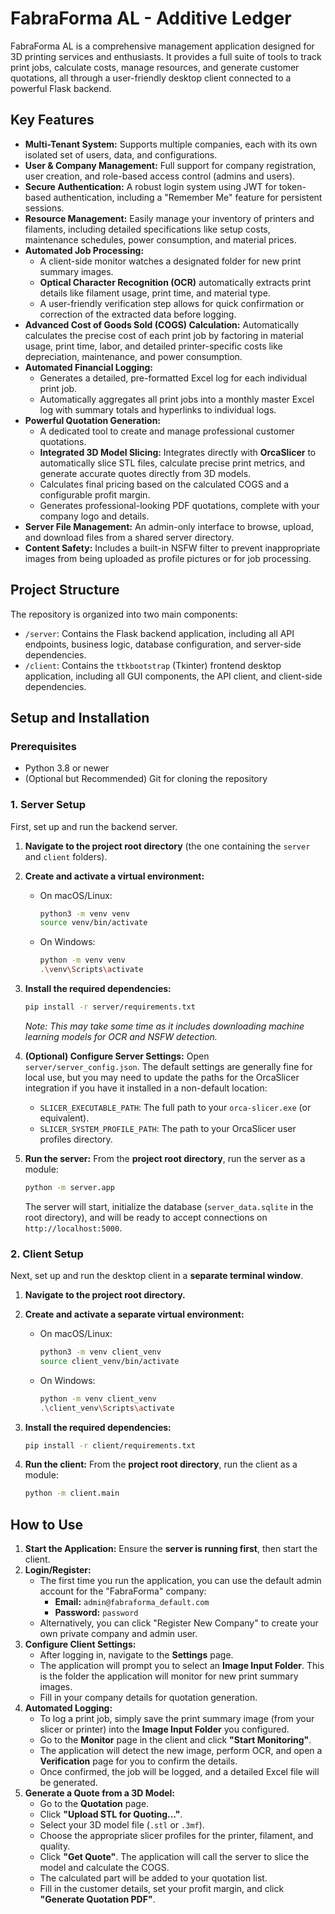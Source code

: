# FabraForma AL - Additive Ledger

FabraForma AL is a comprehensive management application designed for 3D printing services and enthusiasts. It provides a full suite of tools to track print jobs, calculate costs, manage resources, and generate customer quotations, all through a user-friendly desktop client connected to a powerful Flask backend.

## Key Features

- **Multi-Tenant System:** Supports multiple companies, each with its own isolated set of users, data, and configurations.
- **User & Company Management:** Full support for company registration, user creation, and role-based access control (admins and users).
- **Secure Authentication:** A robust login system using JWT for token-based authentication, including a "Remember Me" feature for persistent sessions.
- **Resource Management:** Easily manage your inventory of printers and filaments, including detailed specifications like setup costs, maintenance schedules, power consumption, and material prices.
- **Automated Job Processing:**
  - A client-side monitor watches a designated folder for new print summary images.
  - **Optical Character Recognition (OCR)** automatically extracts print details like filament usage, print time, and material type.
  - A user-friendly verification step allows for quick confirmation or correction of the extracted data before logging.
- **Advanced Cost of Goods Sold (COGS) Calculation:** Automatically calculates the precise cost of each print job by factoring in material usage, print time, labor, and detailed printer-specific costs like depreciation, maintenance, and power consumption.
- **Automated Financial Logging:**
  - Generates a detailed, pre-formatted Excel log for each individual print job.
  - Automatically aggregates all print jobs into a monthly master Excel log with summary totals and hyperlinks to individual logs.
- **Powerful Quotation Generation:**
  - A dedicated tool to create and manage professional customer quotations.
  - **Integrated 3D Model Slicing:** Integrates directly with **OrcaSlicer** to automatically slice STL files, calculate precise print metrics, and generate accurate quotes directly from 3D models.
  - Calculates final pricing based on the calculated COGS and a configurable profit margin.
  - Generates professional-looking PDF quotations, complete with your company logo and details.
- **Server File Management:** An admin-only interface to browse, upload, and download files from a shared server directory.
- **Content Safety:** Includes a built-in NSFW filter to prevent inappropriate images from being uploaded as profile pictures or for job processing.

## Project Structure

The repository is organized into two main components:

- `/server`: Contains the Flask backend application, including all API endpoints, business logic, database configuration, and server-side dependencies.
- `/client`: Contains the `ttkbootstrap` (Tkinter) frontend desktop application, including all GUI components, the API client, and client-side dependencies.

## Setup and Installation

### Prerequisites

- Python 3.8 or newer
- (Optional but Recommended) Git for cloning the repository

### 1. Server Setup

First, set up and run the backend server.

1.  **Navigate to the project root directory** (the one containing the `server` and `client` folders).

2.  **Create and activate a virtual environment:**
    - On macOS/Linux:
      ```bash
      python3 -m venv venv
      source venv/bin/activate
      ```
    - On Windows:
      ```bash
      python -m venv venv
      .\venv\Scripts\activate
      ```

3.  **Install the required dependencies:**
    ```bash
    pip install -r server/requirements.txt
    ```
    *Note: This may take some time as it includes downloading machine learning models for OCR and NSFW detection.*

4.  **(Optional) Configure Server Settings:**
    Open `server/server_config.json`. The default settings are generally fine for local use, but you may need to update the paths for the OrcaSlicer integration if you have it installed in a non-default location:
    - `SLICER_EXECUTABLE_PATH`: The full path to your `orca-slicer.exe` (or equivalent).
    - `SLICER_SYSTEM_PROFILE_PATH`: The path to your OrcaSlicer user profiles directory.

5.  **Run the server:**
    From the **project root directory**, run the server as a module:
    ```bash
    python -m server.app
    ```
    The server will start, initialize the database (`server_data.sqlite` in the root directory), and will be ready to accept connections on `http://localhost:5000`.

### 2. Client Setup

Next, set up and run the desktop client in a **separate terminal window**.

1.  **Navigate to the project root directory.**

2.  **Create and activate a separate virtual environment:**
    - On macOS/Linux:
      ```bash
      python3 -m venv client_venv
      source client_venv/bin/activate
      ```
    - On Windows:
      ```bash
      python -m venv client_venv
      .\client_venv\Scripts\activate
      ```

3.  **Install the required dependencies:**
    ```bash
    pip install -r client/requirements.txt
    ```

4.  **Run the client:**
    From the **project root directory**, run the client as a module:
    ```bash
    python -m client.main
    ```

## How to Use

1.  **Start the Application:** Ensure the **server is running first**, then start the client.
2.  **Login/Register:**
    - The first time you run the application, you can use the default admin account for the "FabraForma" company:
      - **Email:** `admin@fabraforma_default.com`
      - **Password:** `password`
    - Alternatively, you can click "Register New Company" to create your own private company and admin user.
3.  **Configure Client Settings:**
    - After logging in, navigate to the **Settings** page.
    - The application will prompt you to select an **Image Input Folder**. This is the folder the application will monitor for new print summary images.
    - Fill in your company details for quotation generation.
4.  **Automated Logging:**
    - To log a print job, simply save the print summary image (from your slicer or printer) into the **Image Input Folder** you configured.
    - Go to the **Monitor** page in the client and click **"Start Monitoring"**.
    - The application will detect the new image, perform OCR, and open a **Verification** page for you to confirm the details.
    - Once confirmed, the job will be logged, and a detailed Excel file will be generated.
5.  **Generate a Quote from a 3D Model:**
    - Go to the **Quotation** page.
    - Click **"Upload STL for Quoting..."**.
    - Select your 3D model file (`.stl` or `.3mf`).
    - Choose the appropriate slicer profiles for the printer, filament, and quality.
    - Click **"Get Quote"**. The application will call the server to slice the model and calculate the COGS.
    - The calculated part will be added to your quotation list.
    - Fill in the customer details, set your profit margin, and click **"Generate Quotation PDF"**.